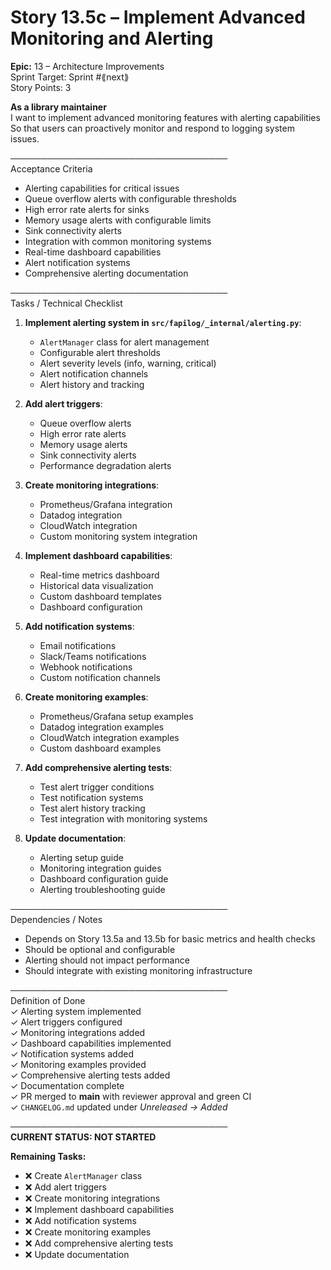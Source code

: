 # Story 13.5c – Implement Advanced Monitoring and Alerting

**Epic:** 13 – Architecture Improvements  
Sprint Target: Sprint #⟪next⟫  
Story Points: 3

**As a library maintainer**  
I want to implement advanced monitoring features with alerting capabilities  
So that users can proactively monitor and respond to logging system issues.

───────────────────────────────────  
Acceptance Criteria

- Alerting capabilities for critical issues
- Queue overflow alerts with configurable thresholds
- High error rate alerts for sinks
- Memory usage alerts with configurable limits
- Sink connectivity alerts
- Integration with common monitoring systems
- Real-time dashboard capabilities
- Alert notification systems
- Comprehensive alerting documentation

───────────────────────────────────  
Tasks / Technical Checklist

1. **Implement alerting system in `src/fapilog/_internal/alerting.py`**:

   - `AlertManager` class for alert management
   - Configurable alert thresholds
   - Alert severity levels (info, warning, critical)
   - Alert notification channels
   - Alert history and tracking

2. **Add alert triggers**:

   - Queue overflow alerts
   - High error rate alerts
   - Memory usage alerts
   - Sink connectivity alerts
   - Performance degradation alerts

3. **Create monitoring integrations**:

   - Prometheus/Grafana integration
   - Datadog integration
   - CloudWatch integration
   - Custom monitoring system integration

4. **Implement dashboard capabilities**:

   - Real-time metrics dashboard
   - Historical data visualization
   - Custom dashboard templates
   - Dashboard configuration

5. **Add notification systems**:

   - Email notifications
   - Slack/Teams notifications
   - Webhook notifications
   - Custom notification channels

6. **Create monitoring examples**:

   - Prometheus/Grafana setup examples
   - Datadog integration examples
   - CloudWatch integration examples
   - Custom dashboard examples

7. **Add comprehensive alerting tests**:

   - Test alert trigger conditions
   - Test notification systems
   - Test alert history tracking
   - Test integration with monitoring systems

8. **Update documentation**:
   - Alerting setup guide
   - Monitoring integration guides
   - Dashboard configuration guide
   - Alerting troubleshooting guide

───────────────────────────────────  
Dependencies / Notes

- Depends on Story 13.5a and 13.5b for basic metrics and health checks
- Should be optional and configurable
- Alerting should not impact performance
- Should integrate with existing monitoring infrastructure

───────────────────────────────────  
Definition of Done  
✓ Alerting system implemented  
✓ Alert triggers configured  
✓ Monitoring integrations added  
✓ Dashboard capabilities implemented  
✓ Notification systems added  
✓ Monitoring examples provided  
✓ Comprehensive alerting tests added  
✓ Documentation complete  
✓ PR merged to **main** with reviewer approval and green CI  
✓ `CHANGELOG.md` updated under _Unreleased → Added_

───────────────────────────────────  
**CURRENT STATUS: NOT STARTED**

**Remaining Tasks:**

- ❌ Create `AlertManager` class
- ❌ Add alert triggers
- ❌ Create monitoring integrations
- ❌ Implement dashboard capabilities
- ❌ Add notification systems
- ❌ Create monitoring examples
- ❌ Add comprehensive alerting tests
- ❌ Update documentation
